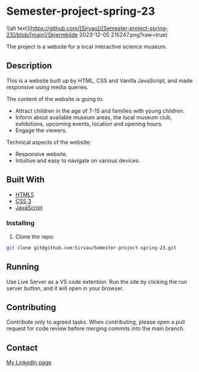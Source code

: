 # Semester-project-spring-23

![alt text](https://github.com/[Sirvau]/[Semester-project-spring-23]/blob/[main]/Skjermbilde 2023-12-05 215247.png?raw=true)

The project is a website for a local interactive science museum.

## Description

This is a website built up by HTML, CSS and Vanilla JavaScript, and made responsive using media queries.

The content of the website is going to:

- Attract children in the age of 7-15 and families with young children.
- Inform about available museum areas, the local museum club, exhibitions, upcoming events, location and opening hours.
- Engage the viewers.

Technical aspects of the website:

- Responsive website.
- Intuitive and easy to navigate on various devices.

## Built With

- [HTML5](https://html.spec.whatwg.org/multipage/)
- [CSS 3](https://www.w3.org/Style/CSS/Overview.en.html)
- [JavaScript](https://www.javascript.com/)

### Installing

1. Clone the repo:

```bash
git clone git@github.com:Sirvau/Semester-project-spring-23.git
```

## Running

Use Live Server as a VS code extention.
Run the site by clicking the run server button, and it will open in your browser.

## Contributing

Contribute only to agreed tasks.
When contributing, please open a pull request for code review before merging commits into the main branch.

## Contact

[My LinkedIn page](https://www.linkedin.com/in/siril-olsen-vaular/)
